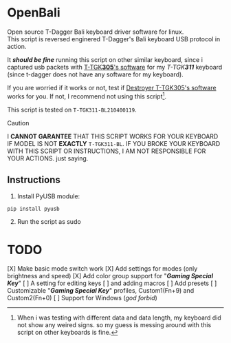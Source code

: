# OpenBali
Open source T-Dagger Bali keyboard driver software for linux. \
This script is reversed enginered T-Dagger's Bali keyboard USB protocol in action.

It ***should be fine*** running this script on other similar keyboard, since i captured usb packets with [T-TGK**305**'s software](https://www.t-dagger.com/pages/download) for my _T-TGK**311**_ keyboard (since t-dagger does not have any software for my keyboard).

If you are worried if it works or not, test if [Destroyer T-TGK305's software](https://www.t-dagger.com/pages/download) works for you. If not, I recommend not using this script[^1].

This script is tested on `T-TGK311-BL210400119`.

> [!CAUTION]
> I **CANNOT GARANTEE** THAT THIS SCRIPT WORKS FOR YOUR KEYBOARD IF MODEL IS NOT **EXACTLY** `T-TGK311-BL`. IF YOU BROKE YOUR KEYBOARD WITH THIS SCRIPT OR INSTRUCTIONS, I AM NOT RESPONSIBLE FOR YOUR ACTIONS. just saying.

## Instructions
1. Install PyUSB module:
```
pip install pyusb
```

2. Run the script as sudo

# TODO
[X] Make basic mode switch work
[X] Add settings for modes (only brightness and speed)
[X] Add color group support for "***Gaming Special Key***"
[ ] A setting for editing keys
[ ]   and adding macros
[ ] Add presets
[ ] Customizable "***Gaming Special Key***" profiles, Custom1(Fn+9) and Custom2(Fn+0)
[ ] Support for Windows (_god forbid_)


[^1]: When i was testing with different data and data length, my keyboard did not show any weired signs. so my guess is messing around with this script on other keyboards is fine.
